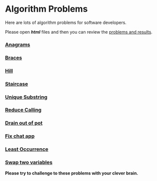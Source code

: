 # Algorithm Problems

Here are lots of algorithm problems for software developers.

Please open ***html*** files and then you can review the [problems and results](http://algorithm-problems.vercel.app/).

### [Anagrams](http://algorithm-problems.vercel.app/problems/anagrams.html)
### [Braces](http://algorithm-problems.vercel.app/problems/braces.html)
### [Hill](http://algorithm-problems.vercel.app/problems/hill.html)
### [Staircase](http://algorithm-problems.vercel.app/problems/staircase.html)
### [Unique Substring](http://algorithm-problems.vercel.app/problems/unique_substring.html)
### [Reduce Calling](http://algorithm-problems.vercel.app/problems/reduce_calling.html)
### [Drain out of pot](http://algorithm-problems.vercel.app/problems/drain.html)
### [Fix chat app](http://algorithm-problems.vercel.app/problems/chat_app.html)
### [Least Occurrence](http://algorithm-problems.vercel.app/problems/least_occurrence.html)
### [Swap two variables](http://algorithm-problems.vercel.app/problems/swap_two_variables.html)

**Please try to challenge to these problems with your clever brain.**
